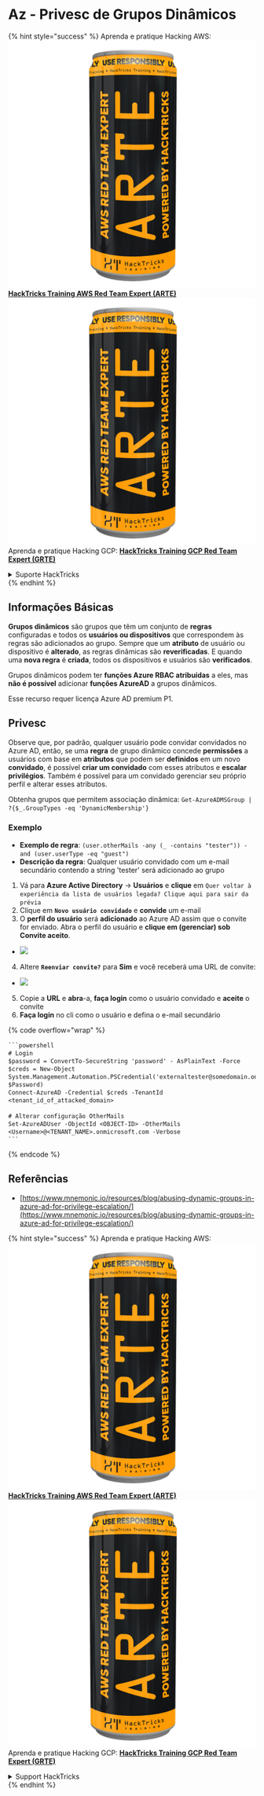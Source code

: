 # Az - Privesc de Grupos Dinâmicos

{% hint style="success" %}
Aprenda e pratique Hacking AWS:<img src="../../../.gitbook/assets/image (1) (1) (1).png" alt="" data-size="line">[**HackTricks Training AWS Red Team Expert (ARTE)**](https://training.hacktricks.xyz/courses/arte)<img src="../../../.gitbook/assets/image (1) (1) (1).png" alt="" data-size="line">\
Aprenda e pratique Hacking GCP: <img src="../../../.gitbook/assets/image (2).png" alt="" data-size="line">[**HackTricks Training GCP Red Team Expert (GRTE)**<img src="../../../.gitbook/assets/image (2).png" alt="" data-size="line">](https://training.hacktricks.xyz/courses/grte)

<details>

<summary>Suporte HackTricks</summary>

* Confira os [**planos de assinatura**](https://github.com/sponsors/carlospolop)!
* **Junte-se ao** 💬 [**grupo do Discord**](https://discord.gg/hRep4RUj7f) ou ao [**grupo do telegram**](https://t.me/peass) ou **siga**-nos no **Twitter** 🐦 [**@hacktricks\_live**](https://twitter.com/hacktricks_live)**.**
* **Compartilhe truques de hacking enviando PRs para o** [**HackTricks**](https://github.com/carlospolop/hacktricks) e [**HackTricks Cloud**](https://github.com/carlospolop/hacktricks-cloud) repositórios do github.

</details>
{% endhint %}

## Informações Básicas

**Grupos dinâmicos** são grupos que têm um conjunto de **regras** configuradas e todos os **usuários ou dispositivos** que correspondem às regras são adicionados ao grupo. Sempre que um **atributo** de usuário ou dispositivo é **alterado**, as regras dinâmicas são **reverificadas**. E quando uma **nova regra** é **criada**, todos os dispositivos e usuários são **verificados**.

Grupos dinâmicos podem ter **funções Azure RBAC atribuídas** a eles, mas **não é possível** adicionar **funções AzureAD** a grupos dinâmicos.

Esse recurso requer licença Azure AD premium P1.

## Privesc

Observe que, por padrão, qualquer usuário pode convidar convidados no Azure AD, então, se uma **regra** de grupo dinâmico concede **permissões** a usuários com base em **atributos** que podem ser **definidos** em um novo **convidado**, é possível **criar um convidado** com esses atributos e **escalar privilégios**. Também é possível para um convidado gerenciar seu próprio perfil e alterar esses atributos.

Obtenha grupos que permitem associação dinâmica: `Get-AzureADMSGroup | ?{$_.GroupTypes -eq 'DynamicMembership'}`

### Exemplo

* **Exemplo de regra**: `(user.otherMails -any (_ -contains "tester")) -and (user.userType -eq "guest")`
* **Descrição da regra**: Qualquer usuário convidado com um e-mail secundário contendo a string 'tester' será adicionado ao grupo

1. Vá para **Azure Active Directory** -> **Usuários** e **clique** em `Quer voltar à experiência da lista de usuários legada? Clique aqui para sair da prévia`
2. Clique em **`Novo usuário convidado`** e **convide** um e-mail
3. O **perfil do usuário** será **adicionado** ao Azure AD assim que o convite for enviado. Abra o perfil do usuário e **clique em (gerenciar) sob Convite aceito**.
* ![](<../../../.gitbook/assets/image (281).png>)
4. Altere **`Reenviar convite?`** para **Sim** e você receberá uma URL de convite:
* ![](<../../../.gitbook/assets/image (205).png>)
5. Copie a **URL** e **abra**-a, **faça login** como o usuário convidado e **aceite** o convite
6. **Faça login** no cli como o usuário e defina o e-mail secundário

{% code overflow="wrap" %}
````
```powershell
# Login
$password = ConvertTo-SecureString 'password' - AsPlainText -Force
$creds = New-Object
System.Management.Automation.PSCredential('externaltester@somedomain.onmicrosoft.com', $Password)
Connect-AzureAD -Credential $creds -TenantId <tenant_id_of_attacked_domain>

# Alterar configuração OtherMails
Set-AzureADUser -ObjectId <OBJECT-ID> -OtherMails <Username>@<TENANT_NAME>.onmicrosoft.com -Verbose
```
````
{% endcode %}

## Referências

* [https://www.mnemonic.io/resources/blog/abusing-dynamic-groups-in-azure-ad-for-privilege-escalation/](https://www.mnemonic.io/resources/blog/abusing-dynamic-groups-in-azure-ad-for-privilege-escalation/)

{% hint style="success" %}
Aprenda e pratique Hacking AWS:<img src="../../../.gitbook/assets/image (1) (1) (1).png" alt="" data-size="line">[**HackTricks Training AWS Red Team Expert (ARTE)**](https://training.hacktricks.xyz/courses/arte)<img src="../../../.gitbook/assets/image (1) (1) (1).png" alt="" data-size="line">\
Aprenda e pratique Hacking GCP: <img src="../../../.gitbook/assets/image (2).png" alt="" data-size="line">[**HackTricks Training GCP Red Team Expert (GRTE)**<img src="../../../.gitbook/assets/image (2).png" alt="" data-size="line">](https://training.hacktricks.xyz/courses/grte)

<details>

<summary>Support HackTricks</summary>

* Confira os [**planos de assinatura**](https://github.com/sponsors/carlospolop)!
* **Junte-se ao** 💬 [**grupo do Discord**](https://discord.gg/hRep4RUj7f) ou ao [**grupo do telegram**](https://t.me/peass) ou **siga**-nos no **Twitter** 🐦 [**@hacktricks\_live**](https://twitter.com/hacktricks_live)**.**
* **Compartilhe truques de hacking enviando PRs para os repositórios do** [**HackTricks**](https://github.com/carlospolop/hacktricks) e [**HackTricks Cloud**](https://github.com/carlospolop/hacktricks-cloud).

</details>
{% endhint %}
